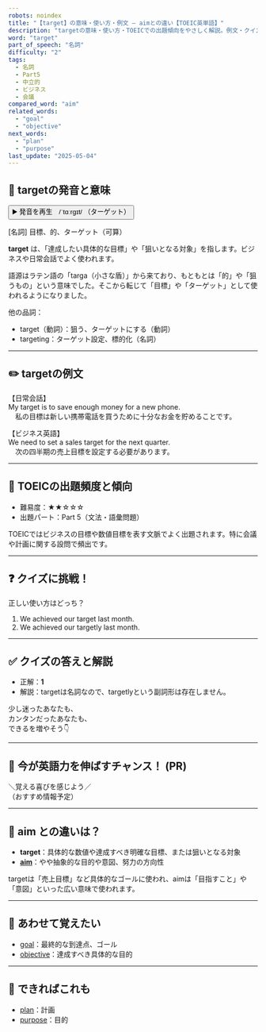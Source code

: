 ```yaml
---
robots: noindex
title: "【target】の意味・使い方・例文 ― aimとの違い【TOEIC英単語】"
description: "targetの意味・使い方・TOEICでの出題傾向をやさしく解説。例文・クイズ付きでaimとの違いもわかりやすく学べます。"
word: "target"
part_of_speech: "名詞"
difficulty: "2"
tags:
  - 名詞
  - Part5
  - 中立的
  - ビジネス
  - 会議
compared_word: "aim"
related_words:
  - "goal"
  - "objective"
next_words:
  - "plan"
  - "purpose"
last_update: "2025-05-04"
---
```


## 🔰 targetの発音と意味

<button class="play-audio" onclick="playTTS('target')">
  <span class="play-audio-main">
    ▶️ 発音を再生　/ˈtɑːrɡɪt/
  </span>
  <span class="play-audio-sub">
    （ターゲット）
  </span>
</button>

[名詞] 目標、的、ターゲット（可算）

**target** は、「達成したい具体的な目標」や「狙いとなる対象」を指します。ビジネスや日常会話でよく使われます。

語源はラテン語の「targa（小さな盾）」から来ており、もともとは「的」や「狙うもの」という意味でした。そこから転じて「目標」や「ターゲット」として使われるようになりました。

他の品詞：  
- target（動詞）：狙う、ターゲットにする（動詞）
- targeting：ターゲット設定、標的化（名詞）

---

## ✏️ targetの例文

【日常会話】  
My target is to save enough money for a new phone.  
　私の目標は新しい携帯電話を買うために十分なお金を貯めることです。

【ビジネス英語】  
We need to set a sales target for the next quarter.  
　次の四半期の売上目標を設定する必要があります。

---

## 🎯 TOEICの出題頻度と傾向

- 難易度：★★☆☆☆
- 出題パート：Part 5（文法・語彙問題）

TOEICではビジネスの目標や数値目標を表す文脈でよく出題されます。特に会議や計画に関する設問で頻出です。

---

## ❓ クイズに挑戦！

正しい使い方はどっち？

1. We achieved our target last month.  
2. We achieved our targetly last month.

---

## ✅ クイズの答えと解説

- 正解：**1**
- 解説：targetは名詞なので、targetlyという副詞形は存在しません。

少し迷ったあなたも、  
カンタンだったあなたも、  
できるを増やそう👇️

---

## 🚀 今が英語力を伸ばすチャンス！ (PR)

<div class="info-center">
＼覚える喜びを感じよう／<br>  
（おすすめ情報予定）
</div>

---

## 🤔  aim との違いは？

- **target**：具体的な数値や達成すべき明確な目標、または狙いとなる対象
- **[aim](/word/aim/)**：やや抽象的な目的や意図、努力の方向性

targetは「売上目標」など具体的なゴールに使われ、aimは「目指すこと」や「意図」といった広い意味で使われます。

---

## 🧩 あわせて覚えたい

- [goal](/word/goal/)：最終的な到達点、ゴール
- [objective](/word/objective/)：達成すべき具体的な目的

---

## 📖 できればこれも

- [plan](/word/plan/)：計画
- [purpose](/word/purpose/)：目的

<!-- cvid: aid24_bid42 -->

